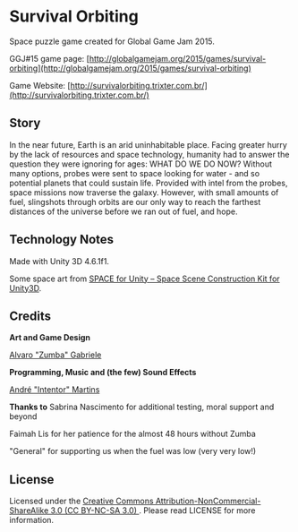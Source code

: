 # Survival Orbiting

Space puzzle game created for Global Game Jam 2015.

GGJ#15 game page: [http://globalgamejam.org/2015/games/survival-orbiting](http://globalgamejam.org/2015/games/survival-orbiting)

Game Website: [http://survivalorbiting.trixter.com.br/](http://survivalorbiting.trixter.com.br/)

## Story

In the near future, Earth is an arid uninhabitable place. Facing greater hurry by the lack of resources and space technology, humanity had to answer the question they were ignoring for ages: WHAT DO WE DO NOW? Without many options, probes were sent to space looking for water - and so potential planets that could sustain life. Provided with intel from the probes, space missions now traverse the galaxy. However, with small amounts of fuel, slingshots through orbits are our only way to reach the farthest distances of the universe before we ran out of fuel, and hope.

## Technology Notes

Made with Unity 3D 4.6.1f1.

Some space art from [SPACE for Unity – Space Scene Construction Kit for Unity3D](http://u3d.as/content/imphenzia/space-for-unity-space-scene-construction-kit/4aY).

## Credits

**Art and Game Design**

[Alvaro "Zumba" Gabriele](https://www.facebook.com/alvaro.gabriele)

**Programming, Music and (the few) Sound Effects**

[André "Intentor" Martins](http://intentor.com.br/)

**Thanks to**
Sabrina Nascimento for additional testing, moral support and beyond

Faimah Lis for her patience for the almost 48 hours without Zumba

"General" for supporting us when the fuel was low (very very low!)

## License

Licensed under the [Creative Commons Attribution-NonCommercial-ShareAlike 3.0 (CC BY-NC-SA 3.0)
](http://creativecommons.org/licenses/by-nc-sa/3.0/). Please read LICENSE for more information.